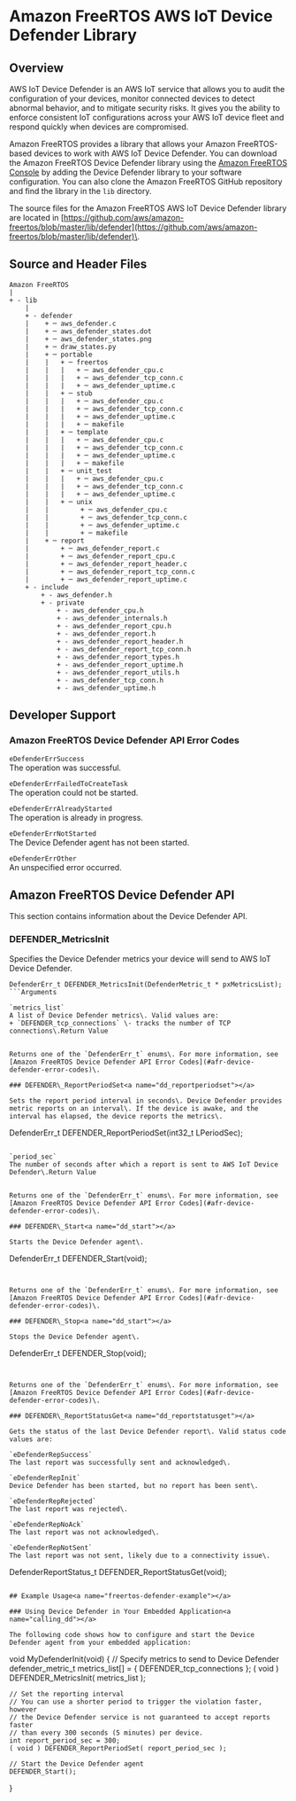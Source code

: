 # Amazon FreeRTOS AWS IoT Device Defender Library<a name="afr-device-defender-library"></a>

## Overview<a name="freertos-defender-overview"></a>

AWS IoT Device Defender is an AWS IoT service that allows you to audit the configuration of your devices, monitor connected devices to detect abnormal behavior, and to mitigate security risks\. It gives you the ability to enforce consistent IoT configurations across your AWS IoT device fleet and respond quickly when devices are compromised\.

Amazon FreeRTOS provides a library that allows your Amazon FreeRTOS\-based devices to work with AWS IoT Device Defender\. You can download the Amazon FreeRTOS Device Defender library using the [Amazon FreeRTOS Console](http://console.aws.amazon.com/freertos) by adding the Device Defender library to your software configuration\. You can also clone the Amazon FreeRTOS GitHub repository and find the library in the `lib` directory\.

The source files for the Amazon FreeRTOS AWS IoT Device Defender library are located in [https://github.com/aws/amazon-freertos/blob/master/lib/defender](https://github.com/aws/amazon-freertos/blob/master/lib/defender)\.

## Source and Header Files<a name="freertos-defender-source"></a>

```
Amazon FreeRTOS
|
+ - lib    
    |
    + - defender
    |    + ─ aws_defender.c
    |    + ─ aws_defender_states.dot
    |    + ─ aws_defender_states.png
    |    + ─ draw_states.py
    |    + ─ portable
    |    |   + ─ freertos
    |    |   |   + ─ aws_defender_cpu.c
    |    |   |   + ─ aws_defender_tcp_conn.c
    |    |   |   + ─ aws_defender_uptime.c
    |    |   + ─ stub
    |    |   |   + ─ aws_defender_cpu.c
    |    |   |   + ─ aws_defender_tcp_conn.c
    |    |   |   + ─ aws_defender_uptime.c
    |    |   |   + ─ makefile
    |    |   + ─ template
    |    |   |   + ─ aws_defender_cpu.c
    |    |   |   + ─ aws_defender_tcp_conn.c
    |    |   |   + ─ aws_defender_uptime.c
    |    |   |   + ─ makefile
    |    |   + ─ unit_test
    |    |   |   + ─ aws_defender_cpu.c
    |    |   |   + ─ aws_defender_tcp_conn.c
    |    |   |   + ─ aws_defender_uptime.c
    |    |   + ─ unix
    |    |        + ─ aws_defender_cpu.c
    |    |        + ─ aws_defender_tcp_conn.c
    |    |        + ─ aws_defender_uptime.c
    |    |        + ─ makefile
    |    + ─ report
    |        + ─ aws_defender_report.c
    |        + ─ aws_defender_report_cpu.c
    |        + ─ aws_defender_report_header.c
    |        + ─ aws_defender_report_tcp_conn.c
    |        + ─ aws_defender_report_uptime.c
    + - include
        + - aws_defender.h
        + - private
            + - aws_defender_cpu.h
            + - aws_defender_internals.h
            + - aws_defender_report_cpu.h
            + - aws_defender_report.h
            + - aws_defender_report_header.h
            + - aws_defender_report_tcp_conn.h
            + - aws_defender_report_types.h
            + - aws_defender_report_uptime.h
            + - aws_defender_report_utils.h
            + - aws_defender_tcp_conn.h
            + - aws_defender_uptime.h
```

## Developer Support<a name="freertos-defender-support"></a>

### Amazon FreeRTOS Device Defender API Error Codes<a name="afr-device-defender-error-codes"></a>

`eDefenderErrSuccess`  
The operation was successful\.

`eDefenderErrFailedToCreateTask`  
The operation could not be started\.

`eDefenderErrAlreadyStarted`  
The operation is already in progress\.

`eDefenderErrNotStarted`  
The Device Defender agent has not been started\.

`eDefenderErrOther`  
An unspecified error occurred\.

## Amazon FreeRTOS Device Defender API<a name="afr-device-defender-api"></a>

This section contains information about the Device Defender API\.

### DEFENDER\_MetricsInit<a name="dd_metrics_init"></a>

Specifies the Device Defender metrics your device will send to AWS IoT Device Defender\.

```
DefenderErr_t DEFENDER_MetricsInit(DefenderMetric_t * pxMetricsList);
```Arguments

`metrics_list`  
A list of Device Defender metrics\. Valid values are:  
+ `DEFENDER_tcp_connections` \- tracks the number of TCP connections\.Return Value

  
Returns one of the `DefenderErr_t` enums\. For more information, see [Amazon FreeRTOS Device Defender API Error Codes](#afr-device-defender-error-codes)\.

### DEFENDER\_ReportPeriodSet<a name="dd_reportperiodset"></a>

Sets the report period interval in seconds\. Device Defender provides metric reports on an interval\. If the device is awake, and the interval has elapsed, the device reports the metrics\.

```
DefenderErr_t DEFENDER_ReportPeriodSet(int32_t LPeriodSec);
```Arguments

`period_sec`  
The number of seconds after which a report is sent to AWS IoT Device Defender\.Return Value

  
Returns one of the `DefenderErr_t` enums\. For more information, see [Amazon FreeRTOS Device Defender API Error Codes](#afr-device-defender-error-codes)\.

### DEFENDER\_Start<a name="dd_start"></a>

Starts the Device Defender agent\.

```
 DefenderErr_t DEFENDER_Start(void);
```Return Value

  
Returns one of the `DefenderErr_t` enums\. For more information, see [Amazon FreeRTOS Device Defender API Error Codes](#afr-device-defender-error-codes)\.

### DEFENDER\_Stop<a name="dd_start"></a>

Stops the Device Defender agent\.

```
DefenderErr_t DEFENDER_Stop(void);
```Return Value

  
Returns one of the `DefenderErr_t` enums\. For more information, see [Amazon FreeRTOS Device Defender API Error Codes](#afr-device-defender-error-codes)\.

### DEFENDER\_ReportStatusGet<a name="dd_reportstatusget"></a>

Gets the status of the last Device Defender report\. Valid status code values are:

`eDefenderRepSuccess`  
The last report was successfully sent and acknowledged\.

`eDefenderRepInit`  
Device Defender has been started, but no report has been sent\.

`eDefenderRepRejected`  
The last report was rejected\.

`eDefenderRepNoAck`  
The last report was not acknowledged\.

`eDefenderRepNotSent`  
The last report was not sent, likely due to a connectivity issue\.

```
DefenderReportStatus_t DEFENDER_ReportStatusGet(void);
```

## Example Usage<a name="freertos-defender-example"></a>

### Using Device Defender in Your Embedded Application<a name="calling_dd"></a>

The following code shows how to configure and start the Device Defender agent from your embedded application:

```
void MyDefenderInit(void)
{
	// Specify metrics to send to Device Defender
    defender_metric_t metrics_list[] = {
        DEFENDER_tcp_connections
    };
    ( void ) DEFENDER_MetricsInit( metrics_list );
 
 	// Set the reporting interval
 	// You can use a shorter period to trigger the violation faster, however 
 	// the Device Defender service is not guaranteed to accept reports faster 
 	// than every 300 seconds (5 minutes) per device.
    int report_period_sec = 300;
    ( void ) DEFENDER_ReportPeriodSet( report_period_sec );
 
 	// Start the Device Defender agent
    DEFENDER_Start();
}
```
